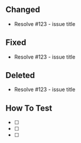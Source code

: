 ## Changed
- Resolve #123 - issue title

## Fixed
- Resolve #123 - issue title

## Deleted
- Resolve #123 - issue title

## How To Test
- [ ] 
- [ ] 
- [ ] 
